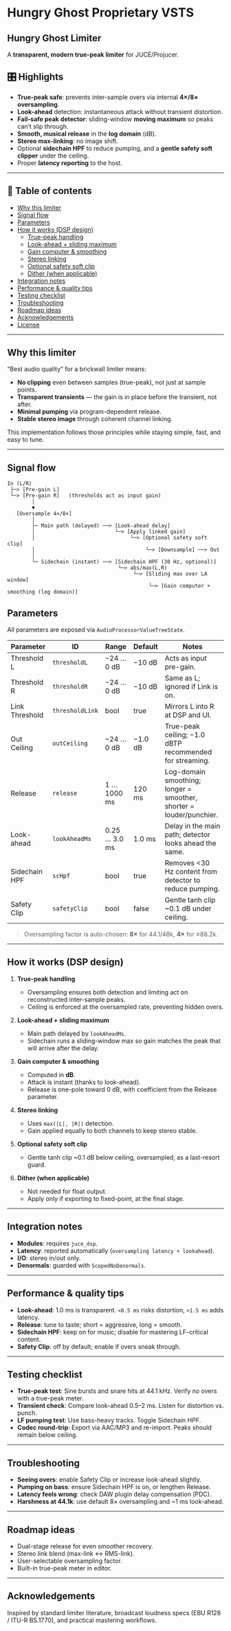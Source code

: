# Hungry Ghost Proprietary VSTS

## Hungry Ghost Limiter

A **transparent, modern true-peak limiter** for JUCE/Projucer.

## 🎛 Highlights

- **True-peak safe**: prevents inter-sample overs via internal **4×/8× oversampling**.  
- **Look-ahead** detection: instantaneous attack without transient distortion.  
- **Fail-safe peak detector**: sliding-window **moving maximum** so peaks can’t slip through.  
- **Smooth, musical release** in the **log domain** (dB).  
- **Stereo max-linking**: no image shift.  
- Optional **sidechain HPF** to reduce pumping, and a **gentle safety soft clipper** under the ceiling.  
- Proper **latency reporting** to the host.

---

## 📑 Table of contents

- [Why this limiter](#why-this-limiter)
- [Signal flow](#signal-flow)
- [Parameters](#parameters)
- [How it works (DSP design)](#how-it-works-dsp-design)
  - [True-peak handling](#1-truepeak-handling)
  - [Look-ahead + sliding maximum](#2-look-ahead--sliding-maximum)
  - [Gain computer & smoothing](#3-gain-computer--smoothing)
  - [Stereo linking](#4-stereo-linking)
  - [Optional safety soft clip](#5-optional-safety-soft-clip)
  - [Dither (when applicable)](#6-dither-when-applicable)
- [Integration notes](#integration-notes)
- [Performance & quality tips](#performance--quality-tips)
- [Testing checklist](#testing-checklist)
- [Troubleshooting](#troubleshooting)
- [Roadmap ideas](#roadmap-ideas)
- [Acknowledgements](#acknowledgements)
- [License](#license)

---

## Why this limiter

“Best audio quality” for a brickwall limiter means:

- **No clipping** even between samples (true-peak), not just at sample points.  
- **Transparent transients** — the gain is in place before the transient, not after.  
- **Minimal pumping** via program-dependent release.  
- **Stable stereo image** through coherent channel linking.  

This implementation follows those principles while staying simple, fast, and easy to tune.

---

## Signal flow

```text
In (L/R)
 ├─> [Pre-gain L]
 └─> [Pre-gain R]   (thresholds act as input gain)
        │
        ▼
   [Oversample 4×/8×]
        │
        ├─ Main path (delayed) ──> [Look-ahead delay]
        │                          └─> [Apply linked gain]
        │                               └─> [Optional safety soft clip]
        │                                    └─> [Downsample] ──> Out
        │
        └─ Sidechain (instant) ──> [Sidechain HPF (30 Hz, optional)]
                                    └─> abs/max(L,R)
                                         └─> [Sliding max over LA window]
                                              └─> [Gain computer + smoothing (log domain)]
```

## Parameters

All parameters are exposed via `AudioProcessorValueTreeState`.

| Parameter       | ID            | Range           | Default | Notes |
|-----------------|---------------|-----------------|---------|-------|
| Threshold L     | `thresholdL`  | −24 … 0 dB      | −10 dB  | Acts as input pre-gain. |
| Threshold R     | `thresholdR`  | −24 … 0 dB      | −10 dB  | Same as L; ignored if Link is on. |
| Link Threshold  | `thresholdLink` | bool          | true    | Mirrors L into R at DSP and UI. |
| Out Ceiling     | `outCeiling`  | −24 … 0 dB      | −1.0 dB | True-peak ceiling; −1.0 dBTP recommended for streaming. |
| Release         | `release`     | 1 … 1000 ms     | 120 ms  | Log-domain smoothing; longer = smoother, shorter = louder/punchier. |
| Look-ahead      | `lookAheadMs` | 0.25 … 3.0 ms   | 1.0 ms  | Delay in the main path; detector looks ahead the same. |
| Sidechain HPF   | `scHpf`       | bool            | true    | Removes <30 Hz content from detector to reduce pumping. |
| Safety Clip     | `safetyClip`  | bool            | false   | Gentle tanh clip ~0.1 dB under ceiling. |

> Oversampling factor is auto-chosen: **8×** for 44.1/48k, **4×** for ≥88.2k.

---

## How it works (DSP design)

1. **True-peak handling**  
   - Oversampling ensures both detection and limiting act on reconstructed inter-sample peaks.  
   - Ceiling is enforced at the oversampled rate, preventing hidden overs.  

2. **Look-ahead + sliding maximum**  
   - Main path delayed by `lookAheadMs`.  
   - Sidechain runs a sliding-window max so gain matches the peak that will arrive after the delay.  

3. **Gain computer & smoothing**  
   - Computed in **dB**.  
   - Attack is instant (thanks to look-ahead).  
   - Release is one-pole toward 0 dB, with coefficient from the Release parameter.  

4. **Stereo linking**  
   - Uses `max(|L|, |R|)` detection.  
   - Gain applied equally to both channels to keep stereo stable.  

5. **Optional safety soft clip**  
   - Gentle tanh clip ~0.1 dB below ceiling, oversampled, as a last-resort guard.  

6. **Dither (when applicable)**  
   - Not needed for float output.  
   - Apply only if exporting to fixed-point, at the final stage.  

---

## Integration notes

- **Modules**: requires `juce_dsp`.  
- **Latency**: reported automatically (`oversampling latency + lookahead`).  
- **I/O**: stereo in/out only.  
- **Denormals**: guarded with `ScopedNoDenormals`.  

---

## Performance & quality tips

- **Look-ahead**: 1.0 ms is transparent. `<0.5 ms` risks distortion, `>1.5 ms` adds latency.  
- **Release**: tune to taste; short = aggressive, long = smooth.  
- **Sidechain HPF**: keep on for music; disable for mastering LF-critical content.  
- **Safety Clip**: off by default; enable if overs sneak through.  

---

## Testing checklist

- **True-peak test**: Sine bursts and snare hits at 44.1 kHz. Verify no overs with a true-peak meter.  
- **Transient check**: Compare look-ahead 0.5–2 ms. Listen for distortion vs. punch.  
- **LF pumping test**: Use bass-heavy tracks. Toggle Sidechain HPF.  
- **Codec round-trip**: Export via AAC/MP3 and re-import. Peaks should remain below ceiling.  

---

## Troubleshooting

- **Seeing overs**: enable Safety Clip or increase look-ahead slightly.  
- **Pumping on bass**: ensure Sidechain HPF is on, or lengthen Release.  
- **Latency feels wrong**: check DAW plugin delay compensation (PDC).  
- **Harshness at 44.1k**: use default 8× oversampling and ~1 ms look-ahead.  

---

## Roadmap ideas

- Dual-stage release for even smoother recovery.  
- Stereo link blend (max-link ↔ RMS-link).  
- User-selectable oversampling factor.  
- Built-in true-peak meter in editor.  

---

## Acknowledgements

Inspired by standard limiter literature, broadcast loudness specs (EBU R128 / ITU-R BS.1770), and practical mastering workflows.
